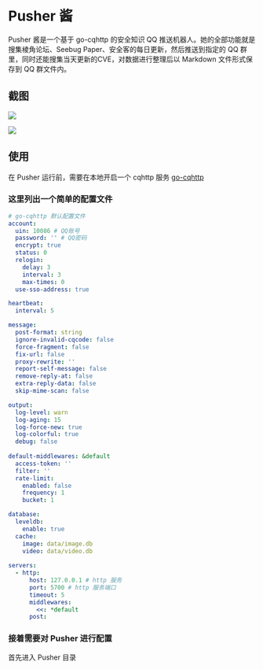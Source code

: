 # Pusher 酱
Pusher 酱是一个基于 go-cqhttp 的安全知识 QQ 推送机器人。她的全部功能就是搜集棱角论坛、Seebug Paper、安全客的每日更新，然后推送到指定的 QQ 群里，同时还能搜集当天更新的CVE，对数据进行整理后以 Markdown 文件形式保存到 QQ 群文件内。

## 截图

![](https://cdn.bingbingzi.cn/blog/20220114173218.png)

![](https://cdn.bingbingzi.cn/blog/20220114173307.png)
## 使用
在 Pusher 运行前，需要在本地开启一个 cqhttp 服务 [go-cqhttp](https://github.com/Mrs4s/go-cqhttp) 

### 这里列出一个简单的配置文件
```yaml
# go-cqhttp 默认配置文件
account:
  uin: 10086 # QQ账号
  password: '' # QQ密码
  encrypt: true
  status: 0
  relogin:
    delay: 3
    interval: 3
    max-times: 0
  use-sso-address: true

heartbeat:
  interval: 5

message:
  post-format: string
  ignore-invalid-cqcode: false
  force-fragment: false
  fix-url: false
  proxy-rewrite: ''
  report-self-message: false
  remove-reply-at: false
  extra-reply-data: false
  skip-mime-scan: false

output:
  log-level: warn
  log-aging: 15
  log-force-new: true
  log-colorful: true
  debug: false
  
default-middlewares: &default
  access-token: ''
  filter: ''
  rate-limit:
    enabled: false
    frequency: 1
    bucket: 1

database:
  leveldb:
    enable: true
  cache:
    image: data/image.db
    video: data/video.db
    
servers:
  - http:
      host: 127.0.0.1 # http 服务
      port: 5700 # http 服务端口
      timeout: 5
      middlewares:
        <<: *default
      post:
```

### 接着需要对 Pusher 进行配置

首先进入 Pusher 目录
